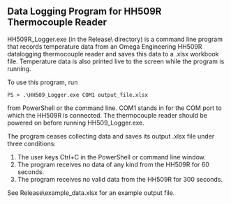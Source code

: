 ## Data Logging Program for HH509R Thermocouple Reader

HH509R\_Logger.exe (in the Release\ directory) is a command line program that records temperature data from an Omega Engineering HH509R datalogging thermocouple reader and saves this data to a .xlsx workbook file. Temperature data is also printed live to the screen while the program is running.

To use this program, run

```PS > .\HH509_Logger.exe COM1 output_file.xlsx```

from PowerShell or the command line. COM1 stands in for the COM port to which the HH509R is connected. The thermocouple reader should be powered on before running HH509\_Logger.exe.

The program ceases collecting data and saves its output .xlsx file under three conditions:

1. The user keys Ctrl+C in the PowerShell or command line window.
2. The program receives no data of any kind from the HH509R for 60 seconds.
3. The program receives no valid data from the HH509R for 300 seconds.

See Release\example\_data.xlsx for an example output file.
